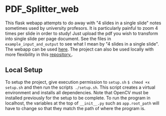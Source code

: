 # PDF_Splitter_web

This flask webapp  attempts to do away with "4 slides in a single slide" notes sometimes used by university profesors. It is particularly painful to zoom 4 times per slide in order to study! Just upload the pdf you wish to transform into single slide per page document. See the files in ```example_input_and_output``` to see what I mean by "4 slides in a single slide". The webapp can be used [here](http://fixmynotes.com). The project can also be used locally with more flexibility in this [repository.](https://github.com/mariowr2/PDF_Splitter).

## Local Setup
To setup the project, give execution permission to ```setup.sh``` ```$ chmod +x setup.sh``` and then run the script```$ ./setup.sh```. This script creates a virtual environment and installs all dependencies. Note that OpenCV must be installed previously for the setup to be complete. To run the program in localhost, the variables at the top of ```__init__.py``` such as ```app.root_path``` will have to change so that they match the path of where the program is.



